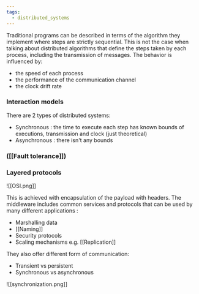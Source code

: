 ```yaml
---
tags:
  - distributed_systems
---
```

Traditional programs can be described in terms of the algorithm they implement where steps are strictly sequential. This is not the case when talking about distributed algorithms that define the steps taken by each process, including the transmission of messages. The behavior is influenced by:
- the speed of each process
- the performance of the communication channel
- the clock drift rate
### Interaction models

There are 2 types of distributed systems:
- Synchronous : the time to execute each step has known bounds of executions, transmission and clock (just theoretical)
- Asynchronous : there isn't any bounds
### ([[Fault tolerance]])
### Layered protocols

![[OSI.png]]

This is achieved with encapsulation of the payload with headers. The middleware includes common services and protocols that can be used by many different applications :
- Marshalling data
- [[Naming]]
- Security protocols
- Scaling mechanisms e.g. [[Replication]]

They also offer different form of communication:
- Transient vs persistent
- Synchronous vs asynchronous

![[synchronization.png]]
